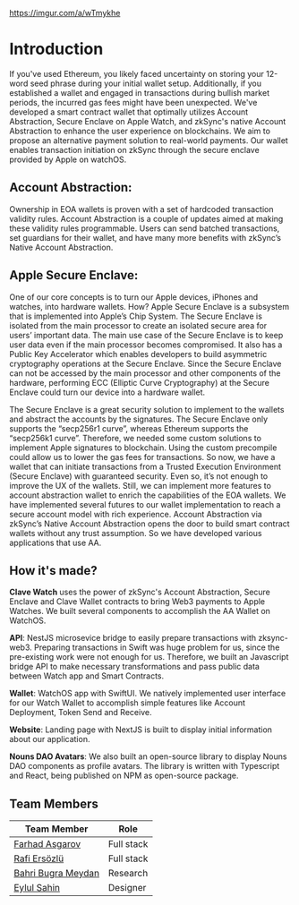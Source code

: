 https://imgur.com/a/wTmykhe


# Introduction

If you've used Ethereum, you likely faced uncertainty on storing your 12-word seed phrase during your initial wallet setup. Additionally, if you established a wallet and engaged in transactions during bullish market periods, the incurred gas fees might have been unexpected. We've developed a smart contract wallet that optimally utilizes Account Abstraction, Secure Enclave on Apple Watch, and zkSync's native Account Abstraction to enhance the user experience on blockchains. We aim to propose an alternative payment solution to real-world payments.  Our wallet enables transaction initiation on zkSync through the secure enclave provided by Apple on watchOS.


## Account Abstraction:

Ownership in EOA wallets is proven with a set of hardcoded transaction validity rules. Account Abstraction is a couple of updates aimed at making these validity rules programmable. Users can send batched transactions, set guardians for their wallet, and have many more benefits with zkSync’s Native Account Abstraction.

## Apple Secure Enclave:

One of our core concepts is to turn our Apple devices, iPhones and watches, into hardware wallets. How? Apple Secure Enclave is a subsystem that is implemented into Apple’s Chip System. The Secure Enclave is isolated from the main processor to create an isolated secure area for users’ important data. The main use case of the Secure Enclave is to keep user data even if the main processor becomes compromised. It also has a Public Key Accelerator which enables developers to build asymmetric cryptography operations at the Secure Enclave. Since the Secure Enclave can not be accessed by the main processor and other components of the hardware, performing ECC (Elliptic Curve Cryptography) at the Secure Enclave could turn our device into a hardware wallet.

The Secure Enclave is a great security solution to implement to the wallets and abstract the accounts by the signatures. The Secure Enclave only supports the “secp256r1 curve”, whereas Ethereum supports the “secp256k1 curve”. Therefore, we needed some custom solutions to implement Apple signatures to blockchain.
Using the custom precompile could allow us to lower the gas fees for transactions. So now, we have a wallet that can initiate transactions from a Trusted Execution Environment (Secure Enclave) with guaranteed security. Even so, it’s not enough to improve the UX of the wallets. Still, we can implement more features to account abstraction wallet to enrich the capabilities of the EOA wallets. We have implemented several futures to our wallet implementation to reach a secure account model with rich experience.
Account Abstraction via zkSync’s Native Account Abstraction opens the door to build smart contract wallets without any trust assumption. So we have developed various applications that use AA.


## How it's made?

**Clave Watch** uses the power of zkSync's Account Abstraction, Secure Enclave and Clave Wallet contracts to bring Web3 payments to Apple Watches. We built several components to accomplish the AA Wallet on WatchOS.

**API**:
NestJS microsevice bridge to easily prepare transactions with zksync-web3. Preparing transactions in Swift was huge problem for us, since the pre-existing work were not enough for us. Therefore, we built an Javascript bridge API to make necessary transformations and pass public data between Watch app and Smart Contracts.

**Wallet**:
 WatchOS app with SwiftUI. We natively implemented user interface for our Watch Wallet to accomplish simple features like Account Deployment, Token Send and Receive.


**Website**:
 Landing page with NextJS is built to display initial information about our application.

**Nouns DAO Avatars**:
We also built an open-source library to display Nouns DAO components as profile avatars. The library is written with Typescript and React, being published on NPM as open-source package.



 ## Team Members

| Team Member                                           | Role            |
| ----------------------------------------------------- | --------------- |
| [Farhad Asgarov](https://twitter.com/asgarovf)        | Full stack      |
| [Rafi Ersözlü](https://twitter.com/rafierszl)         | Full stack      |
| [Bahri Bugra Meydan](https://twitter.com/weckleth)    | Research        |
| [Eylul Sahin](https://twitter.com/eyllshn007)         | Designer        |
